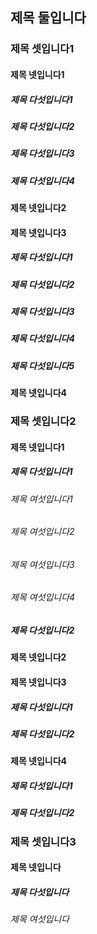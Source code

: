 ## 제목 둘입니다
### 제목 셋입니다1
#### 제목 넷입니다1
##### 제목 다섯입니다1
##### 제목 다섯입니다2
##### 제목 다섯입니다3
##### 제목 다섯입니다4
#### 제목 넷입니다2
#### 제목 넷입니다3
##### 제목 다섯입니다1
##### 제목 다섯입니다2
##### 제목 다섯입니다3
##### 제목 다섯입니다4
##### 제목 다섯입니다5
#### 제목 넷입니다4
### 제목 셋입니다2
#### 제목 넷입니다1
##### 제목 다섯입니다1
###### 제목 여섯입니다1
###### 제목 여섯입니다2
###### 제목 여섯입니다3
###### 제목 여섯입니다4
##### 제목 다섯입니다2
#### 제목 넷입니다2
#### 제목 넷입니다3
##### 제목 다섯입니다1
##### 제목 다섯입니다2
#### 제목 넷입니다4
##### 제목 다섯입니다1
##### 제목 다섯입니다2
### 제목 셋입니다3
#### 제목 넷입니다
##### 제목 다섯입니다
###### 제목 여섯입니다
